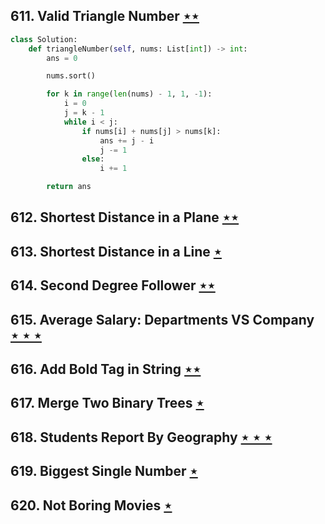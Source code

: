 ## 611. Valid Triangle Number [$\star\star$](https://leetcode.com/problems/valid-triangle-number)

```python
class Solution:
    def triangleNumber(self, nums: List[int]) -> int:
        ans = 0

        nums.sort()

        for k in range(len(nums) - 1, 1, -1):
            i = 0
            j = k - 1
            while i < j:
                if nums[i] + nums[j] > nums[k]:
                    ans += j - i
                    j -= 1
                else:
                    i += 1

        return ans
```

## 612. Shortest Distance in a Plane [$\star\star$](https://leetcode.com/problems/shortest-distance-in-a-plane)

## 613. Shortest Distance in a Line [$\star$](https://leetcode.com/problems/shortest-distance-in-a-line)

## 614. Second Degree Follower [$\star\star$](https://leetcode.com/problems/second-degree-follower)

## 615. Average Salary: Departments VS Company [$\star\star\star$](https://leetcode.com/problems/average-salary-departments-vs-company)

## 616. Add Bold Tag in String [$\star\star$](https://leetcode.com/problems/add-bold-tag-in-string)

## 617. Merge Two Binary Trees [$\star$](https://leetcode.com/problems/merge-two-binary-trees)

## 618. Students Report By Geography [$\star\star\star$](https://leetcode.com/problems/students-report-by-geography)

## 619. Biggest Single Number [$\star$](https://leetcode.com/problems/biggest-single-number)

## 620. Not Boring Movies [$\star$](https://leetcode.com/problems/not-boring-movies)
